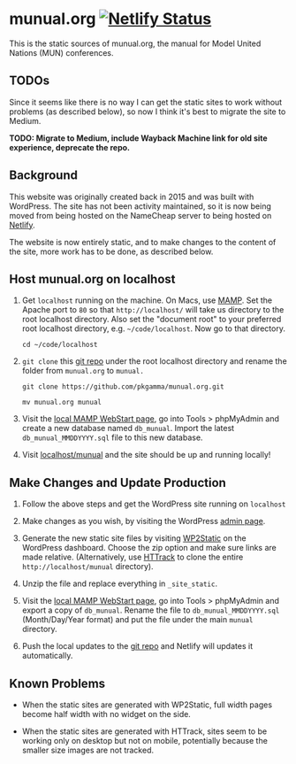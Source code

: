 # munual.org [![Netlify Status](https://api.netlify.com/api/v1/badges/7a11fdaa-60b6-4328-9c4a-8d1d0ca7a559/deploy-status)](https://app.netlify.com/sites/naughty-edison-06eb86/deploys)

This is the static sources of munual.org, the manual for Model United Nations (MUN) conferences.

## TODOs

Since it seems like there is no way I can get the static sites to work without problems (as described below), so now I think it's best to migrate the site to Medium.

**TODO: Migrate to Medium, include Wayback Machine link for old site experience, deprecate the repo.**

## Background

This website was originally created back in 2015 and was built with WordPress. The site has not been activity maintained, so it is now being moved from being hosted on the NameCheap server to being hosted on [Netlify](https://www.netlify.com/).

The website is now entirely static, and to make changes to the content of the site, more work has to be done, as described below.

## Host munual.org on localhost

1. Get `localhost` running on the machine. On Macs, use [MAMP](https://www.mamp.info/en/). Set the Apache port to `80` so that `http://localhost/` will take us directory to the root localhost directory. Also set the "document root" to your preferred root localhost directory, e.g. `~/code/localhost`. Now go to that directory.
   
   ```
   cd ~/code/localhost
   ```

2. `git clone` this [git repo](https://github.com/pkgamma/munual.org) under the root localhost directory and rename the folder from `munual.org` to `munual.`
   
   ```
   git clone https://github.com/pkgamma/munual.org.git
   ```
   ```
   mv munual.org munual
   ```

3. Visit the [local MAMP WebStart page](http://localhost/MAMP), go into Tools > phpMyAdmin and create a new database named `db_munual`. Import the latest `db_munual_MMDDYYYY.sql` file to this new database.

4. Visit [localhost/munual](http://localhost/munual) and the site should be up and running locally!

## Make Changes and Update Production

1. Follow the above steps and get the WordPress site running on `localhost`
   
2. Make changes as you wish, by visiting the WordPress [admin page](http://localhost/munual/wp-admin).
   
3. Generate the new static site files by visiting [WP2Static](http://localhost/munual/wp-admin/admin.php?page=wp2static) on the WordPress dashboard. Choose the zip option and make sure links are made relative. (Alternatively, use [HTTrack](https://www.httrack.com/) to clone the entire `http://localhost/munual` directory).
   
4. Unzip the file and replace everything in `_site_static`.

5. Visit the [local MAMP WebStart page](http://localhost/MAMP), go into Tools > phpMyAdmin and export a copy of `db_munual`. Rename the file to `db_munual_MMDDYYYY.sql` (Month/Day/Year format) and put the file under the main `munual` directory.
   
6. Push the local updates to the [git repo](https://github.com/pkgamma/munual.org) and Netlify will updates it automatically.

## Known Problems

- When the static sites are generated with WP2Static, full width pages become half width with no widget on the side.
  
- When the static sites are generated with HTTrack, sites seem to be working only on desktop but not on mobile, potentially because the smaller size images are not tracked.